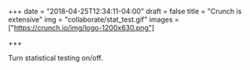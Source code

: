 +++
date = "2018-04-25T12:34:11-04:00"
draft = false
title = "Crunch is extensive"
img = "collaborate/stat_test.gif"
images = ["https://crunch.io/img/logo-1200x630.png"]


+++

Turn statistical testing on/off.

